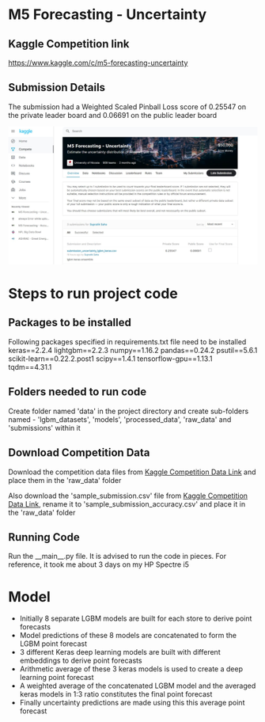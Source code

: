 # M5 Forecasting - Uncertainty

## Kaggle Competition link

https://www.kaggle.com/c/m5-forecasting-uncertainty

## Submission Details

The submission had a Weighted Scaled Pinball Loss score of 0.25547 on the private leader board 
and 0.06691 on the public leader board

![My Submission](images/kaggle_submission_score.jpg)

# Steps to run project code

## Packages to be installed

Following packages specified in requirements.txt file need to be installed
keras==2.2.4
lightgbm==2.2.3
numpy==1.16.2
pandas==0.24.2
psutil==5.6.1
scikit-learn==0.22.2.post1
scipy==1.4.1
tensorflow-gpu==1.13.1
tqdm==4.31.1

## Folders needed to run code

Create folder named 'data' in the project directory 
and create sub-folders named - 'lgbm_datasets', 'models', 'processed_data', 'raw_data' and 'submissions' within it

## Download Competition Data

Download the competition data files from [Kaggle Competition Data Link](https://www.kaggle.com/c/m5-forecasting-uncertainty/data) and place them in the 'raw_data' folder

Also download the 'sample_submission.csv' file from [Kaggle Competition Data Link](https://www.kaggle.com/c/m5-forecasting-accuracy/data),
rename it to 'sample_submission_accuracy.csv' and place it in the 'raw_data' folder

## Running Code

Run the \_\_main__.py file. It is advised to run the code in pieces. For reference, it took me about 3 days on my HP Spectre i5

# Model

- Initially 8 separate LGBM models are built for each store to derive point forecasts
- Model predictions of these 8 models are concatenated to form the LGBM point forecast
- 3 different Keras deep learning models are built with different embeddings to derive point forecasts
- Arithmetic average of these 3 keras models is used to create a deep learning point forecast
- A weighted average of the concatenated LGBM model and the averaged keras models in 1:3 ratio constitutes the final point forecast
- Finally uncertainty predictions are made using this this average point forecast